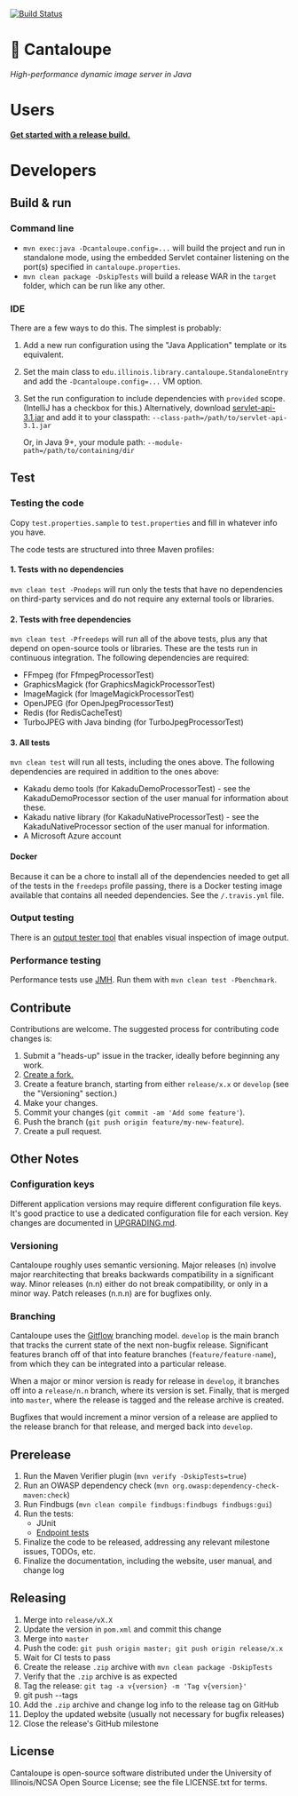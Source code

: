 [![Build Status](https://travis-ci.org/cantaloupe-project/cantaloupe.svg?branch=develop)](https://travis-ci.org/cantaloupe-project/cantaloupe)

# 🍈 Cantaloupe

*High-performance dynamic image server in Java*

# Users

**[Get started with a release build.](https://github.com/cantaloupe-project/cantaloupe/releases)**

# Developers

## Build & run

### Command line

* `mvn exec:java -Dcantaloupe.config=...` will build the project and run in
  standalone mode, using the embedded Servlet container listening on the
  port(s) specified in `cantaloupe.properties`.
* `mvn clean package -DskipTests` will build a release WAR in the `target`
  folder, which can be run like any other.

### IDE

There are a few ways to do this. The simplest is probably:

1. Add a new run configuration using the "Java Application" template or its
   equivalent.
2. Set the main class to `edu.illinois.library.cantaloupe.StandaloneEntry` and
   add the `-Dcantaloupe.config=...` VM option.
3. Set the run configuration to include dependencies with `provided` scope.
   (IntelliJ has a checkbox for this.) Alternatively, download
   [servlet-api-3.1.jar](http://central.maven.org/maven2/javax/servlet/javax.servlet-api/3.1.0/javax.servlet-api-3.1.0.jar)
   and add it to your classpath: `--class-path=/path/to/servlet-api-3.1.jar`

   Or, in Java 9+, your module path: `--module-path=/path/to/containing/dir`

## Test

### Testing the code

Copy `test.properties.sample` to `test.properties` and fill in whatever info
you have.

The code tests are structured into three Maven profiles:

#### 1. Tests with no dependencies

`mvn clean test -Pnodeps` will run only the tests that have no dependencies
on third-party services and do not require any external tools or libraries.

#### 2. Tests with free dependencies

`mvn clean test -Pfreedeps` will run all of the above tests, plus any that
depend on open-source tools or libraries. These are the tests run in
continuous integration. The following dependencies are required:

* FFmpeg (for FfmpegProcessorTest)
* GraphicsMagick (for GraphicsMagickProcessorTest)
* ImageMagick (for ImageMagickProcessorTest)
* OpenJPEG (for OpenJpegProcessorTest)
* Redis (for RedisCacheTest)
* TurboJPEG with Java binding (for TurboJpegProcessorTest)

#### 3. All tests

`mvn clean test` will run all tests, including the ones above. The following
dependencies are required in addition to the ones above:

* Kakadu demo tools (for KakaduDemoProcessorTest) - see the KakaduDemoProcessor
  section of the user manual for information about these.
* Kakadu native library (for KakaduNativeProcessorTest) - see the
  KakaduNativeProcessor section of the user manual for information.
* A Microsoft Azure account

#### Docker

Because it can be a chore to install all of the dependencies needed to get all
of the tests in the `freedeps` profile passing, there is a Docker testing image
available that contains all needed dependencies. See the `/.travis.yml` file.

### Output testing

There is an [output tester tool](https://github.com/cantaloupe-project/output-tester)
that enables visual inspection of image output.

### Performance testing

Performance tests use [JMH](http://openjdk.java.net/projects/code-tools/jmh/).
Run them with `mvn clean test -Pbenchmark`.

## Contribute

Contributions are welcome. The suggested process for contributing code changes
is:

1. Submit a "heads-up" issue in the tracker, ideally before beginning any
   work.
2. [Create a fork.](https://github.com/cantaloupe-project/cantaloupe/fork)
3. Create a feature branch, starting from either `release/x.x` or `develop`
   (see the "Versioning" section.)
4. Make your changes.
5. Commit your changes (`git commit -am 'Add some feature'`).
6. Push the branch (`git push origin feature/my-new-feature`).
7. Create a pull request.

## Other Notes

### Configuration keys

Different application versions may require different configuration file keys.
It's good practice to use a dedicated configuration file for each version.
Key changes are documented in [UPGRADING.md](https://github.com/cantaloupe-project/cantaloupe/blob/develop/UPGRADING.md).

### Versioning

Cantaloupe roughly uses semantic versioning. Major releases (n) involve major
rearchitecting that breaks backwards compatibility in a significant way. Minor
releases (n.n) either do not break compatibility, or only in a minor way.
Patch releases (n.n.n) are for bugfixes only.

### Branching

Cantaloupe uses the
[Gitflow](https://www.atlassian.com/git/tutorials/comparing-workflows#gitflow-workflow)
branching model. `develop` is the main branch that tracks the current state of
the next non-bugfix release. Significant features branch off of that into
feature branches (`feature/feature-name`), from which they can be integrated
into a particular release.

When a major or minor version is ready for release in `develop`, it branches
off into a `release/n.n` branch, where its version is set. Finally, that is
merged into `master`, where the release is tagged and the release archive is
created.

Bugfixes that would increment a minor version of a release are applied to the
release branch for that release, and merged back into `develop`.

## Prerelease

1. Run the Maven Verifier plugin (`mvn verify -DskipTests=true`)
2. Run an OWASP dependency check (`mvn org.owasp:dependency-check-maven:check`)
3. Run Findbugs (`mvn clean compile findbugs:findbugs findbugs:gui`)
4. Run the tests:
   * JUnit
   * [Endpoint tests](https://github.com/cantaloupe-project/output-tester)
5. Finalize the code to be released, addressing any relevant milestone issues,
   TODOs, etc.
6. Finalize the documentation, including the website, user manual, and change
   log

## Releasing

1. Merge into `release/vX.X`
2. Update the version in `pom.xml` and commit this change
3. Merge into `master`
4. Push the code: `git push origin master; git push origin release/x.x`
5. Wait for CI tests to pass
6. Create the release `.zip` archive with `mvn clean package -DskipTests`
7. Verify that the `.zip` archive is as expected
8. Tag the release: `git tag -a v{version} -m 'Tag v{version}'`
9. git push --tags
10. Add the `.zip` archive and change log info to the release tag on GitHub
11. Deploy the updated website (usually not necessary for bugfix releases)
12. Close the release's GitHub milestone

## License

Cantaloupe is open-source software distributed under the University of
Illinois/NCSA Open Source License; see the file LICENSE.txt for terms.

